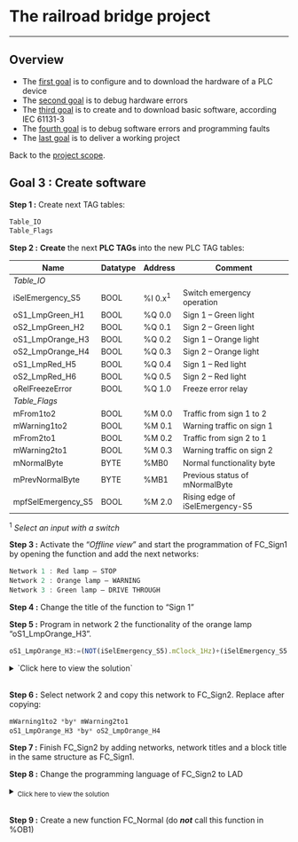 # The railroad bridge project
_____________________________________
## Overview
-   The [first goal](Ex02/Subchapter04_01.md) is to configure and to download the hardware of a PLC device
-   The [second goal](Ex02/Subchapter04_02.md) is to debug hardware errors
-   The [third goal](Ex02/Subchapter04_03.md) is to create and to download basic software, according IEC 61131-3
-   The [fourth goal](Ex02/Subchapter04_04.md) is to debug software errors and programming faults
-   The [last goal](Ex02/Subchapter04_05.md) is to deliver a working project

Back to the [project scope](Ex02/Subchapter04.md).

## Goal 3 : Create software
**Step 1 :** Create next TAG tables:

```javascript
Table_IO
Table_Flags
```

**Step 2 :** **Create** the next **PLC TAGs** into the new PLC TAG tables:

| **Name**           | **Datatype** | **Address** | **Comment**                     |
|--------------------|--------------|-------------|---------------------------------|
| *Table_IO*         |              |             |                                 |
| iSelEmergency_S5   | BOOL         | %I 0.x<sup>1</sup>  | Switch emergency operation      |
| oS1_LmpGreen_H1    | BOOL         | %Q 0.0      | Sign 1 – Green light            |
| oS2_LmpGreen_H2    | BOOL         | %Q 0.1      | Sign 2 – Green light            |
| oS1_LmpOrange_H3   | BOOL         | %Q 0.2      | Sign 1 – Orange light           |
| oS2_LmpOrange_H4   | BOOL         | %Q 0.3      | Sign 2 – Orange light           |
| oS1_LmpRed_H5      | BOOL         | %Q 0.4      | Sign 1 – Red light              |
| oS2_LmpRed_H6      | BOOL         | %Q 0.5      | Sign 2 – Red light              |
| oRelFreezeError    | BOOL         | %Q 1.0       | Freeze error relay              |
| *Table_Flags*      |              |             |                                 |
| mFrom1to2          | BOOL         | %M 0.0      | Traffic from sign 1 to 2        |
| mWarning1to2       | BOOL         | %M 0.1      | Warning traffic on sign 1       |
| mFrom2to1          | BOOL         | %M 0.2      | Traffic from sign 2 to 1        |
| mWarning2to1       | BOOL         | %M 0.3      | Warning traffic on sign 2       |
| mNormalByte        | BYTE         | %MB0        | Normal functionality byte       |
| mPrevNormalByte    | BYTE         | %MB1        | Previous status of mNormalByte  |
| mpfSelEmergency_S5 | BOOL         | %M 2.0      | Rising edge of iSelEmergency-S5 |

<sup>1</sup> *Select an input with a switch*

**Step 3 :** Activate the “*Offline view*” and start the programmation of FC_Sign1 by opening the function and add the next networks:

```javascript
Network 1 : Red lamp – STOP
Network 2 : Orange lamp – WARNING
Network 3 : Green lamp – DRIVE THROUGH
```

**Step 4 :** Change the title of the function to “Sign 1”

**Step 5 :** Program in network 2 the functionality of the orange lamp “oS1_LmpOrange_H3”.

```javascript
oS1_LmpOrange_H3:=(NOT(iSelEmergency_S5).mClock_1Hz)+(iSelEmergency_S5.mWarning1to2)
```

<details>
  <summary> `Click here to view the solution`</summary>

  ![](../Ex02/Images/Ex02_SW_S1_LmpOr.jpg)

</details>
<br>

**Step 6 :** Select network 2 and copy this network to FC_Sign2. Replace after copying:

```javascript
mWarning1to2 *by* mWarning2to1
oS1_LmpOrange_H3 *by* oS2_LmpOrange_H4
```

**Step 7 :** Finish FC_Sign2 by adding networks, network titles and
a block title in the same structure as FC_Sign1.

**Step 8 :** Change the programming language of FC_Sign2 to LAD

<details>
  <summary> <sub>Click here to view the solution</summary>

  ![](../Ex02/Images/Ex02_SW_S2_LmpOr.jpg)

</details>
<br>

**Step 9 :** Create a new function FC_Normal (do *__not__* call this function in %OB1)
